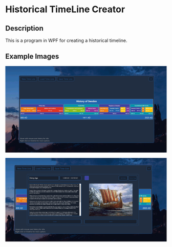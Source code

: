 # Historical TimeLine Creator

## Description

This is a program in WPF for creating a historical timeline.

## Example Images

![alt text](https://github.com/TobiasLenander01/Historical-TimeLine-Creator/blob/master/Time%20Line%20Example%201.jpg)

![alt text](https://github.com/TobiasLenander01/Historical-TimeLine-Creator/blob/master/Time%20Line%20Example%202.jpg)
